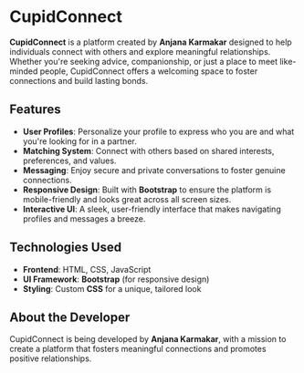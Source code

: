 # CupidConnect

**CupidConnect** is a platform created by **Anjana Karmakar** designed to help individuals connect with others and explore meaningful relationships. Whether you're seeking advice, companionship, or just a place to meet like-minded people, CupidConnect offers a welcoming space to foster connections and build lasting bonds.

## Features

- **User Profiles**: Personalize your profile to express who you are and what you're looking for in a partner.
- **Matching System**: Connect with others based on shared interests, preferences, and values.
- **Messaging**: Enjoy secure and private conversations to foster genuine connections.
- **Responsive Design**: Built with **Bootstrap** to ensure the platform is mobile-friendly and looks great across all screen sizes.
- **Interactive UI**: A sleek, user-friendly interface that makes navigating profiles and messages a breeze.

## Technologies Used

- **Frontend**: HTML, CSS, JavaScript
- **UI Framework**: **Bootstrap** (for responsive design)
- **Styling**: Custom **CSS** for a unique, tailored look

## About the Developer

CupidConnect is being developed by **Anjana Karmakar**, with a mission to create a platform that fosters meaningful connections and promotes positive relationships.
